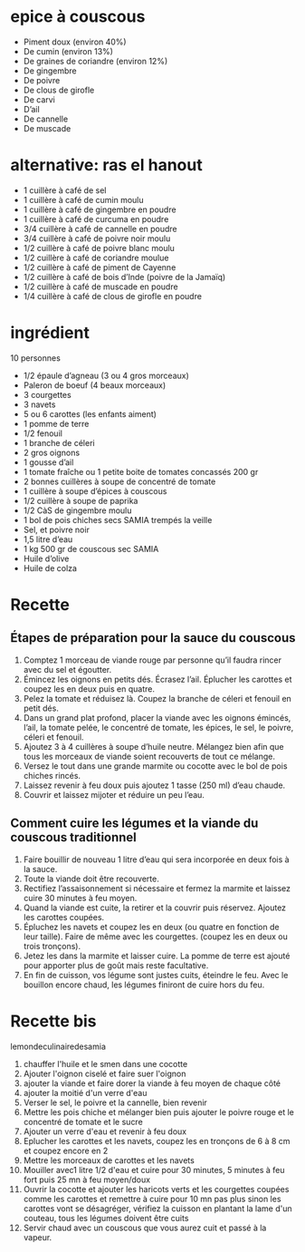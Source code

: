 # epice à couscous
- Piment doux (environ 40%)
- De cumin (environ 13%)
- De graines de coriandre (environ 12%)
- De gingembre
- De poivre
- De clous de girofle
- De carvi
- D’ail
- De cannelle
- De muscade

# alternative: ras el hanout
- 1 cuillère à café de sel
- 1 cuillère à café de cumin moulu
- 1 cuillère à café de gingembre en poudre
- 1 cuillère à café de curcuma en poudre
- 3/4 cuillère à café de cannelle en poudre
- 3/4 cuillère à café de poivre noir moulu
- 1/2 cuillère à café de poivre blanc moulu
- 1/2 cuillère à café de coriandre moulue
- 1/2 cuillère à café de piment de Cayenne
- 1/2 cuillère à café de bois d’Inde (poivre de la Jamaïq)
- 1/2 cuillère à café de muscade en poudre
- 1/4 cuillère à café de clous de girofle en poudre


# ingrédient
10 personnes

- 1/2 épaule d’agneau (3 ou 4 gros morceaux)
- Paleron de boeuf  (4 beaux morceaux)
- 3 courgettes
- 3 navets
- 5 ou 6 carottes (les enfants aiment)
- 1 pomme de terre
- 1/2 fenouil
- 1 branche de céleri
- 2 gros oignons
- 1 gousse d’ail
- 1 tomate fraîche ou 1 petite boite de tomates concassés 200 gr
- 2 bonnes cuillères à soupe de concentré de tomate
- 1 cuillère à soupe d’épices à couscous
- 1/2 cuillère à soupe de paprika
- 1/2 CàS de gingembre moulu
- 1 bol de pois chiches secs SAMIA trempés la veille
- Sel, et poivre noir
- 1,5 litre d’eau
- 1 kg 500 gr de couscous sec SAMIA
- Huile d’olive
- Huile de colza

# Recette

## Étapes de préparation pour la sauce du couscous

1. Comptez 1 morceau de viande rouge par personne qu’il faudra rincer avec du sel et égoutter.
1. Émincez les oignons en petits dés. Écrasez l’ail. Éplucher les carottes et coupez les en deux puis en quatre.
1. Pelez la tomate et réduisez là. Coupez la branche de céleri et fenouil en petit dés.
1. Dans un grand plat profond, placer la viande avec les oignons émincés, l’ail, la tomate pelée, le concentré de tomate, les épices, le sel, le poivre, céleri et fenouil.
1. Ajoutez 3 à 4 cuillères à soupe d’huile neutre. Mélangez bien afin que tous les morceaux de viande soient recouverts de tout ce mélange.
1. Versez le tout dans une grande marmite ou cocotte avec le bol de pois chiches rincés.
1. Laissez revenir à feu doux puis ajoutez 1 tasse (250 ml) d’eau chaude.
1. Couvrir et laissez mijoter et réduire un peu l’eau.

## Comment cuire les légumes et la viande du couscous traditionnel

1. Faire bouillir de nouveau 1 litre d’eau qui sera incorporée en deux fois à la sauce.
1. Toute la viande doit être recouverte.
1. Rectifiez l’assaisonnement si nécessaire et fermez la marmite et laissez cuire 30 minutes à feu moyen.
1. Quand la viande est cuite, la retirer et la couvrir puis réservez. Ajoutez les carottes coupées.
1. Épluchez les navets et coupez les en deux (ou quatre en fonction de leur taille). Faire de même avec les courgettes. (coupez les en deux ou trois tronçons).
1. Jetez les dans la marmite et laisser cuire. La pomme de terre est ajouté pour apporter plus de goût mais reste facultative.
1. En fin de cuisson, vos légume sont justes cuits, éteindre le feu. Avec le bouillon encore chaud, les légumes finiront de cuire hors du feu.

# Recette bis

lemondeculinairedesamia
1. chauffer l'huile et le smen dans une cocotte
1. Ajouter l'oignon ciselé et faire suer l'oignon
1. ajouter la viande et faire dorer la viande à feu moyen de chaque côté 
1. ajouter la moitié d'un verre d'eau
1. Verser le sel, le poivre et la cannelle, bien revenir
1. Mettre les pois chiche et mélanger bien puis ajouter le poivre rouge et le concentré de tomate et le sucre
1. Ajouter un verre d'eau et revenir à feu doux
1. Eplucher les carottes et les navets, coupez les en tronçons de 6 à 8 cm et coupez encore en 2
1. Mettre les morceaux de carottes et les navets
1. Mouiller avec1 litre 1/2 d'eau et cuire pour 30 minutes, 5 minutes à feu fort puis 25 mn à feu moyen/doux
1. Ouvrir la cocotte et ajouter les haricots verts et les courgettes coupées comme les carottes et remettre à cuire pour 10 mn pas plus sinon les carottes vont se désagréger, vérifiez la cuisson en plantant la lame d'un couteau, tous les légumes doivent être cuits
1. Servir chaud avec un couscous que vous aurez cuit et passé à la vapeur.
